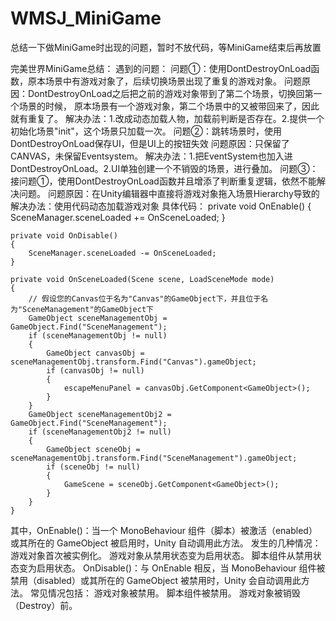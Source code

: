 # WMSJ_MiniGame
总结一下做MiniGame时出现的问题，暂时不放代码，等MiniGame结束后再放置

完美世界MiniGame总结：
遇到的问题：
问题①：使用DontDestroyOnLoad函数，原本场景中有游戏对象了，后续切换场景出现了重复的游戏对象。
问题原因：DontDestroyOnLoad之后把之前的游戏对象带到了第二个场景，切换回第一个场景的时候，
原本场景有一个游戏对象，第二个场景中的又被带回来了，因此就有重复了。
解决办法：1.改成动态加载人物，加载前判断是否存在。2.提供一个初始化场景"init"，这个场景只加载一次。
问题②：跳转场景时，使用DontDestroyOnLoad保存UI，但是UI上的按钮失效
问题原因：只保留了CANVAS，未保留Eventsystem。
解决办法：1.把EventSystem也加入进DontDestroyOnLoad。2.UI单独创建一个不销毁的场景，进行叠加。
问题③：接问题①，使用DontDestroyOnLoad函数并且增添了判断重复逻辑，依然不能解决问题。
问题原因：在Unity编辑器中直接将游戏对象拖入场景Hierarchy导致的
解决办法：使用代码动态加载游戏对象
具体代码：
private void OnEnable()
    {
        SceneManager.sceneLoaded += OnSceneLoaded;
    }

    private void OnDisable()
    {
        SceneManager.sceneLoaded -= OnSceneLoaded;
    }

    private void OnSceneLoaded(Scene scene, LoadSceneMode mode)
    {
        // 假设您的Canvas位于名为"Canvas"的GameObject下，并且位于名为"SceneManagement"的GameObject下
        GameObject sceneManagementObj = GameObject.Find("SceneManagement");
        if (sceneManagementObj != null)
        {
            GameObject canvasObj = sceneManagementObj.transform.Find("Canvas").gameObject;
            if (canvasObj != null)
            {
                escapeMenuPanel = canvasObj.GetComponent<GameObject>();
            }
        }
        GameObject sceneManagementObj2 = GameObject.Find("SceneManagement");
        if (sceneManagementObj2 != null)
        {
            GameObject sceneObj = sceneManagementObj.transform.Find("SceneManagement").gameObject;
            if (sceneObj != null)
            {
                GameScene = sceneObj.GetComponent<GameObject>();
            }
        }
    }

其中，OnEnable()：当一个 MonoBehaviour 组件（脚本）被激活（enabled）或其所在的 GameObject 被启用时，Unity 自动调用此方法。
发生的几种情况：
游戏对象首次被实例化。
游戏对象从禁用状态变为启用状态。
脚本组件从禁用状态变为启用状态。
OnDisable()：与 OnEnable 相反，当 MonoBehaviour 组件被禁用（disabled）或其所在的 GameObject 被禁用时，Unity 会自动调用此方法。
常见情况包括：
游戏对象被禁用。
脚本组件被禁用。
游戏对象被销毁（Destroy）前。
